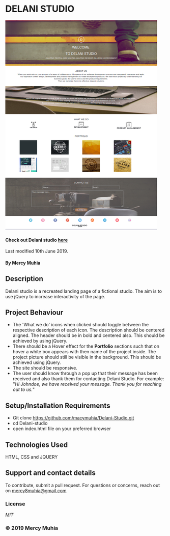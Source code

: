 # DELANI STUDIO
![Portfolio Webpage Screenshot](./images/Delani-screenshot.png)
#### Check out Delani studio [here](https://macymuhia.github.io/Delani-studio/)

Last modified 10th June 2019.
#### By **Mercy Muhia**
## Description
Delani studio is a recreated landing page of a fictional studio. The aim is to use jQuery to increase interactivity of the page.
## Project Behaviour
* The 'What we do'  icons when clicked should toggle between the respective description of each icon. The description should be centered aligned. The header should be in bold and centered also. This should be achieved by using jQuery.
* There should be a Hover effect for the **Portfolio** sections such that on hover a white box appears with then name of the project inside. The project picture should still be visible in the background. This should be achieved using jQuery.
* The site should be responsive.
* The user should know through a pop up that their message has been received and also thank them for contacting Delani Studio. For example: "*Hi Johndoe, we have received your message. Thank you for reaching out to us.*"

 
## Setup/Installation Requirements
* Git clone https://github.com/macymuhia/Delani-Studio.git
* cd Delani-studio
* open index.html file on your preferred browser
## Technologies Used
HTML, CSS and JQUERY
## Support and contact details
To contribute, submit a pull request. 
For questions or concerns, reach out on mercy8muhia@gmail.com
### License
*MIT*

### &copy; 2019 Mercy Muhia